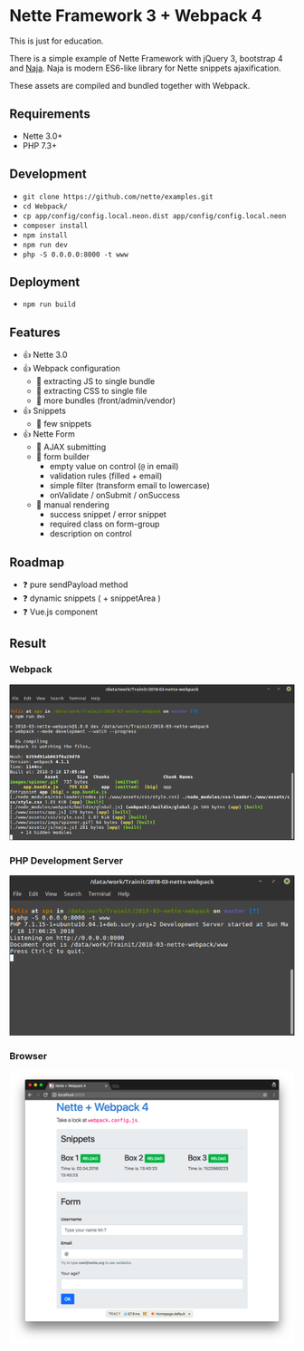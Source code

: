 # Nette Framework 3 + Webpack 4

This is just for education.

There is a simple example of Nette Framework with jQuery 3, bootstrap 4 and [Naja](https://github.com/jiripudil/Naja).
Naja is modern ES6-like library for Nette snippets ajaxification.

These assets are compiled and bundled together with Webpack.

## Requirements

- Nette 3.0+
- PHP 7.3+

## Development

- `git clone https://github.com/nette/examples.git`
- `cd Webpack/`
- `cp app/config/config.local.neon.dist app/config/config.local.neon`
- `composer install`
- `npm install`
- `npm run dev`
- `php -S 0.0.0.0:8000 -t www`

## Deployment

- `npm run build`

## Features

- :+1: Nette 3.0
- :+1: Webpack configuration
    - :tada: extracting JS to single bundle
    - :tada: extracting CSS to single file
    - :tada: more bundles (front/admin/vendor)
- :+1: Snippets
    - :tada: few snippets
- :+1: Nette Form
    - :tada: AJAX submitting
    - :tada: form builder
        - empty value on control (`@` in email)
        - validation rules (filled + email)
        - simple filter (transform email to lowercase)
        - onValidate / onSubmit / onSuccess
    - :tada: manual rendering
        - success snippet / error snippet
        - required class on form-group
        - description on control

## Roadmap

- :question: pure sendPayload method
- :question: dynamic snippets ( + snippetArea )
- :question: Vue.js component

## Result

### Webpack

![Webpack](https://raw.githubusercontent.com/nette/examples/master/Webpack/.docs/webpack.png)

### PHP Development Server

![PHP](https://raw.githubusercontent.com/nette/examples/master/Webpack/.docs/phpserver.png)

### Browser

![Web](https://raw.githubusercontent.com/nette/examples/master/Webpack/.docs/web.png)
